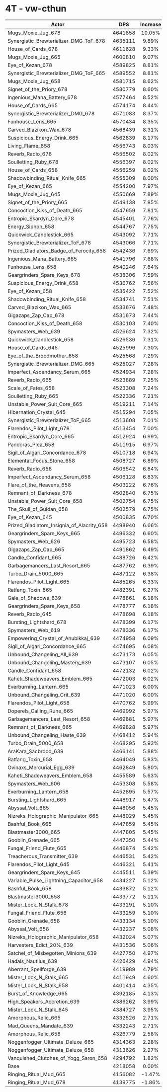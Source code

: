 # 4T - vw-cthun
| Actor | DPS | Increase |
|---|:---:|:---:|
|Mugs_Moxie_Jug_678|4641858|10.05%|
|Synergistic_Brewterializer_DMG_ToF_678|4635111|9.89%|
|House_of_Cards_678|4611628|9.33%|
|Mugs_Moxie_Jug_665|4600810|9.07%|
|Eye_of_Kezan_678|4589825|8.81%|
|Synergistic_Brewterializer_DMG_ToF_665|4589552|8.81%|
|Mugs_Moxie_Jug_658|4581715|8.62%|
|Signet_of_the_Priory_678|4580779|8.60%|
|Ingenious_Mana_Battery_678|4577464|8.52%|
|House_of_Cards_665|4574174|8.44%|
|Synergistic_Brewterializer_DMG_678|4571083|8.37%|
|Funhouse_Lens_665|4570434|8.35%|
|Carved_Blazikon_Wax_678|4568439|8.31%|
|Suspicious_Energy_Drink_665|4562839|8.17%|
|Living_Flame_658|4556743|8.03%|
|Reverb_Radio_678|4556502|8.02%|
|Soulletting_Ruby_678|4556397|8.02%|
|House_of_Cards_658|4556259|8.02%|
|Shadowbinding_Ritual_Knife_665|4555309|8.00%|
|Eye_of_Kezan_665|4554200|7.97%|
|Mugs_Moxie_Jug_645|4550669|7.89%|
|Signet_of_the_Priory_665|4549138|7.85%|
|Concoction_Kiss_of_Death_665|4547659|7.81%|
|Entropic_Skardyn_Core_678|4545401|7.76%|
|Energy_Siphon_658|4544767|7.75%|
|Quickwick_Candlestick_665|4543092|7.71%|
|Synergistic_Brewterializer_ToF_678|4543066|7.71%|
|Prized_Gladiators_Badge_of_Ferocity_658|4542436|7.69%|
|Ingenious_Mana_Battery_665|4541796|7.68%|
|Funhouse_Lens_658|4540246|7.64%|
|Geargrinders_Spare_Keys_678|4538306|7.59%|
|Suspicious_Energy_Drink_658|4536762|7.56%|
|Eye_of_Kezan_658|4535422|7.52%|
|Shadowbinding_Ritual_Knife_658|4534741|7.51%|
|Carved_Blazikon_Wax_665|4533676|7.48%|
|Gigazaps_Zap_Cap_678|4531673|7.44%|
|Concoction_Kiss_of_Death_658|4530103|7.40%|
|Spymasters_Web_639|4526624|7.32%|
|Quickwick_Candlestick_658|4526536|7.31%|
|House_of_Cards_645|4525996|7.30%|
|Eye_of_the_Broodmother_658|4525568|7.29%|
|Synergistic_Brewterializer_DMG_665|4525027|7.28%|
|Imperfect_Ascendancy_Serum_665|4524934|7.28%|
|Reverb_Radio_665|4523889|7.25%|
|Scale_of_Fates_658|4523308|7.24%|
|Soulletting_Ruby_665|4522336|7.21%|
|Unstable_Power_Suit_Core_665|4519211|7.14%|
|Hibernation_Crystal_645|4515294|7.05%|
|Synergistic_Brewterializer_ToF_665|4513608|7.01%|
|Flarendos_Pilot_Light_678|4513454|7.00%|
|Entropic_Skardyn_Core_665|4512924|6.99%|
|Pandoras_Plea_658|4511915|6.97%|
|Sigil_of_Algari_Concordance_678|4510718|6.94%|
|Elemental_Focus_Stone_658|4508727|6.89%|
|Reverb_Radio_658|4506542|6.84%|
|Imperfect_Ascendancy_Serum_658|4506128|6.83%|
|Flare_of_the_Heavens_658|4503222|6.76%|
|Remnant_of_Darkness_678|4502840|6.75%|
|Unstable_Power_Suit_Core_658|4502754|6.75%|
|The_Skull_of_Guldan_658|4502579|6.75%|
|Eye_of_Kezan_645|4500835|6.70%|
|Prized_Gladiators_Insignia_of_Alacrity_658|4498940|6.66%|
|Geargrinders_Spare_Keys_665|4496332|6.60%|
|Spymasters_Web_626|4495723|6.58%|
|Gigazaps_Zap_Cap_665|4491862|6.49%|
|Candle_Confidant_665|4488726|6.42%|
|Garbagemancers_Last_Resort_665|4487762|6.39%|
|Turbo_Drain_5000_665|4487122|6.38%|
|Flarendos_Pilot_Light_665|4485265|6.33%|
|Ratfang_Toxin_665|4482391|6.27%|
|Gale_of_Shadows_639|4478861|6.18%|
|Geargrinders_Spare_Keys_658|4478777|6.18%|
|Reverb_Radio_645|4478698|6.18%|
|Bursting_Lightshard_678|4478399|6.17%|
|Spymasters_Web_619|4478336|6.17%|
|Empowering_Crystal_of_Anubikkaj_639|4474958|6.09%|
|Sigil_of_Algari_Concordance_665|4474695|6.08%|
|Unbound_Changeling_All_639|4473173|6.05%|
|Unbound_Changeling_Mastery_639|4473107|6.05%|
|Candle_Confidant_658|4472132|6.02%|
|Kaheti_Shadeweavers_Emblem_665|4472003|6.02%|
|Everburning_Lantern_665|4471023|6.00%|
|Unbound_Changeling_Crit_639|4471020|6.00%|
|Flarendos_Pilot_Light_658|4470762|5.99%|
|Doperels_Calling_Rune_665|4469992|5.97%|
|Garbagemancers_Last_Resort_658|4469881|5.97%|
|Remnant_of_Darkness_665|4469828|5.97%|
|Unbound_Changeling_Haste_639|4468412|5.94%|
|Turbo_Drain_5000_658|4468295|5.93%|
|AraKara_Sacbrood_639|4466141|5.88%|
|Ratfang_Toxin_658|4464049|5.83%|
|Ovinaxs_Mercurial_Egg_639|4462849|5.80%|
|Kaheti_Shadeweavers_Emblem_658|4455589|5.63%|
|Spymasters_Web_606|4453308|5.58%|
|Everburning_Lantern_658|4452895|5.57%|
|Bursting_Lightshard_665|4448917|5.47%|
|Abyssal_Volt_665|4448056|5.45%|
|Nizreks_Holographic_Manipulator_665|4448029|5.45%|
|Bashful_Book_665|4447859|5.45%|
|Blastmaster3000_665|4447805|5.45%|
|Gooblin_Grenade_665|4447350|5.44%|
|Fungal_Friend_Flute_665|4446874|5.42%|
|Treacherous_Transmitter_639|4446531|5.42%|
|Flarendos_Pilot_Light_645|4446321|5.41%|
|Geargrinders_Spare_Keys_645|4445511|5.39%|
|Variable_Pulse_Lightning_Capacitor_658|4434227|5.12%|
|Bashful_Book_658|4433872|5.12%|
|Blastmaster3000_658|4433772|5.11%|
|Mister_Lock_N_Stalk_678|4433291|5.10%|
|Fungal_Friend_Flute_658|4433259|5.10%|
|Gooblin_Grenade_658|4433134|5.10%|
|Abyssal_Volt_658|4432237|5.08%|
|Nizreks_Holographic_Manipulator_658|4432024|5.07%|
|Harvesters_Edict_20%_639|4431536|5.06%|
|Satchel_of_Misbegotten_Minions_639|4427750|4.97%|
|Hadals_Nautilus_639|4426429|4.94%|
|Aberrant_Spellforge_639|4419989|4.79%|
|Mister_Lock_N_Stalk_665|4411949|4.60%|
|Mister_Lock_N_Stalk_658|4401414|4.35%|
|Burst_of_Knowledge_665|4392185|4.13%|
|High_Speakers_Accretion_639|4386262|3.99%|
|Mister_Lock_N_Stalk_645|4384727|3.95%|
|Amorphous_Relic_665|4332526|2.71%|
|Mad_Queens_Mandate_639|4332243|2.71%|
|Amorphous_Relic_658|4326779|2.58%|
|Noggenfogger_Ultimate_Deluxe_665|4314363|2.28%|
|Noggenfogger_Ultimate_Deluxe_658|4313626|2.27%|
|Vanquished_Clutches_of_Yogg_Saron_658|4294792|1.82%|
|Base|4218058|0.00%|
|Ringing_Ritual_Mud_665|4156082|-1.47%|
|Ringing_Ritual_Mud_678|4139775|-1.86%|
